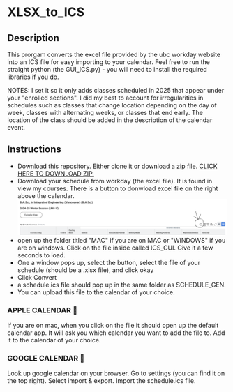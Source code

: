 # XLSX_to_ICS

## Description 
This prorgam converts the excel file provided by the ubc workday website into an ICS file for easy importing to your calendar. Feel free to run the straight python (the GUI_ICS.py) - you will need to install the required libraries if you do. 

NOTES: I set it so it only adds classes scheduled in 2025 that appear under your "enrolled sections". I did my best to account for irregularities in schedules such as classes that change location depending on the day of week, classes with alternating weeks, or classes that end early. The location of the class should be added in the description of the calendar event. 

## Instructions 
- Download this repository. Either clone it or download a zip file. 
[CLICK HERE TO DOWNLOAD ZIP.](https://github.com/alexm35644/XLSX_to_ICS/archive/refs/heads/main.zip)
- Download your schedule from workday (the excel file). It is found in view my courses. There is a button to donwload excel file on the right above the calendar. 
![download button](Images/workday_download.png)
- open up the folder titled "MAC" if you are on MAC or "WINDOWS" if you are on windows. Click on the file inside called ICS_GUI. Give it a few seconds to load. 
- One a window pops up, select the button, select the file of your schedule (should be a .xlsx file), and click okay
- Click Convert 
- a schedule.ics file should pop up in the same folder as SCHEDULE_GEN. 
- You can upload this file to the calendar of your choice. 
### APPLE CALENDAR 📅
If you are on mac, when you click on the file it should open up the default calendar app. It will ask you which calendar you want to add the file to. Add it to the calendar of your choice. 
### GOOGLE CALENDAR 🍭
Look up google calendar on your browser. Go to settings (you can find it on the top right). Select import & export. Import the schedule.ics file. 
